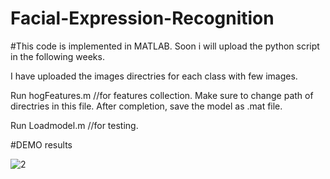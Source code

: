 # Facial-Expression-Recognition

#This code is implemented in MATLAB. Soon i will upload the python script in the following weeks. 

I have uploaded the images directries for each class with few images. 

Run hogFeatures.m //for features collection. Make sure to change path of directries in this file. After completion, save the model as .mat file.

Run Loadmodel.m //for testing.

#DEMO results

![2](https://user-images.githubusercontent.com/43944394/69815313-5fec9f00-1239-11ea-923e-f1909004fd39.jpg)




